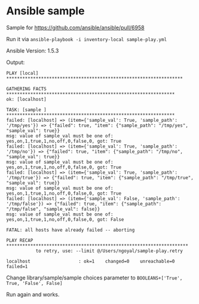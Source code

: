 # Ansible sample

Sample for https://github.com/ansible/ansible/pull/6958

Run it via `ansible-playbook -i inventory-local sample-play.yml`

Ansible Version: 1.5.3

Output:

```
PLAY [local] ******************************************************************

GATHERING FACTS ***************************************************************
ok: [localhost]

TASK: [sample ] ***************************************************************
failed: [localhost] => (item={'sample_val': True, 'sample_path': '/tmp/yes'}) => {"failed": true, "item": {"sample_path": "/tmp/yes", "sample_val": true}}
msg: value of sample_val must be one of: yes,on,1,true,1,no,off,0,false,0, got: True
failed: [localhost] => (item={'sample_val': True, 'sample_path': '/tmp/no'}) => {"failed": true, "item": {"sample_path": "/tmp/no", "sample_val": true}}
msg: value of sample_val must be one of: yes,on,1,true,1,no,off,0,false,0, got: True
failed: [localhost] => (item={'sample_val': True, 'sample_path': '/tmp/true'}) => {"failed": true, "item": {"sample_path": "/tmp/true", "sample_val": true}}
msg: value of sample_val must be one of: yes,on,1,true,1,no,off,0,false,0, got: True
failed: [localhost] => (item={'sample_val': False, 'sample_path': '/tmp/false'}) => {"failed": true, "item": {"sample_path": "/tmp/false", "sample_val": false}}
msg: value of sample_val must be one of: yes,on,1,true,1,no,off,0,false,0, got: False

FATAL: all hosts have already failed -- aborting

PLAY RECAP ********************************************************************
           to retry, use: --limit @/Users/ngoyal/sample-play.retry

localhost                  : ok=1    changed=0    unreachable=0    failed=1
```

Change library/sample/sample choices parameter to `BOOLEANS+['True', True, 'False', False]`

Run again and works.
